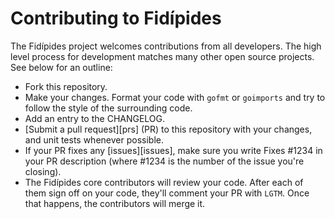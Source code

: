 # Contributing to Fidípides

The Fidípides project welcomes contributions from all developers. The high level
process for development matches many other open source projects. See below for
an outline:

* Fork this repository.
* Make your changes. Format your code with `gofmt` or `goimports` and try to
  follow the style of the surrounding code.
* Add an entry to the CHANGELOG.
* [Submit a pull request][prs] (PR) to this repository with your changes, and
  unit tests whenever possible.
* If your PR fixes any [issues][issues], make sure you write Fixes #1234 in
  your PR description (where #1234 is the number of the issue you're closing).
* The Fidípides core contributors will review your code. After each of them sign
  off on your code, they'll comment your PR with `LGTM`. Once that happens, the
  contributors will merge it.
